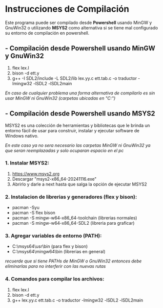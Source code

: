 # Instrucciones de Compilación

Este programa puede ser compilado desde **Powershell** usando MinGW y GnuWin32 o utilizando **MSYS2** como alternativa si se tiene mal configurado su entorno de compilación en powershell.

## - Compilación desde Powershell usando MinGW y GnuWin32

1. flex lex.l
2. bison -d ett.y
3. g++ -I SDL2/include -L SDL2/lib lex.yy.c ett.tab.c -o traductor -lmingw32 -lSDL2 -lSDL2main

_En caso de cualquier problema una forma alternativa de compilarlo es sin usar MinGW ni GnuWin32 (carpetas ubicadas en "C:")_

## - Compilación desde Powershell usando MSYS2

MSYS2 es una colección de herramientas y bibliotecas que le brinda un entorno fácil de usar para construir, instalar y ejecutar software de Windows nativo.

_En este caso ya no sera necesario las carpetas MinGW ni GnuWin32 ya que seran reemplazadas y solo ocuparan espacio en el pc_

### 1. Instalar MSYS2:

1. https://www.msys2.org 
2. Descargar "msys2-x86_64-20241116.exe"
3. Abrirlo y darle a next hasta que salga la opción de ejecutar MSYS2

### 2. Instalacion de librerias y generadores (flex y bison):

- pacman -Syu
- pacman -S flex bison
- pacman -S mingw-w64-x86_64-toolchain (librerias normales)
- pacman -S mingw-w64-x86_64-SDL2 (libreria para graficar)

### 3. Agregar variables de entorno (PATH):

- C:\msys64\usr\bin (para flex y bison)
- C:\msys64\mingw64\bin (librerias en general)

_recuerde que si tiene PATHs de MinGW o GnuWin32 entonces debe eliminarlas para no interferir con las nuevas rutas_

### 4. Comandos para compilar los archivos:

1. flex lex.l
2. bison -d ett.y
3. g++ lex.yy.c ett.tab.c -o traductor -lmingw32 -lSDL2 -lSDL2main
